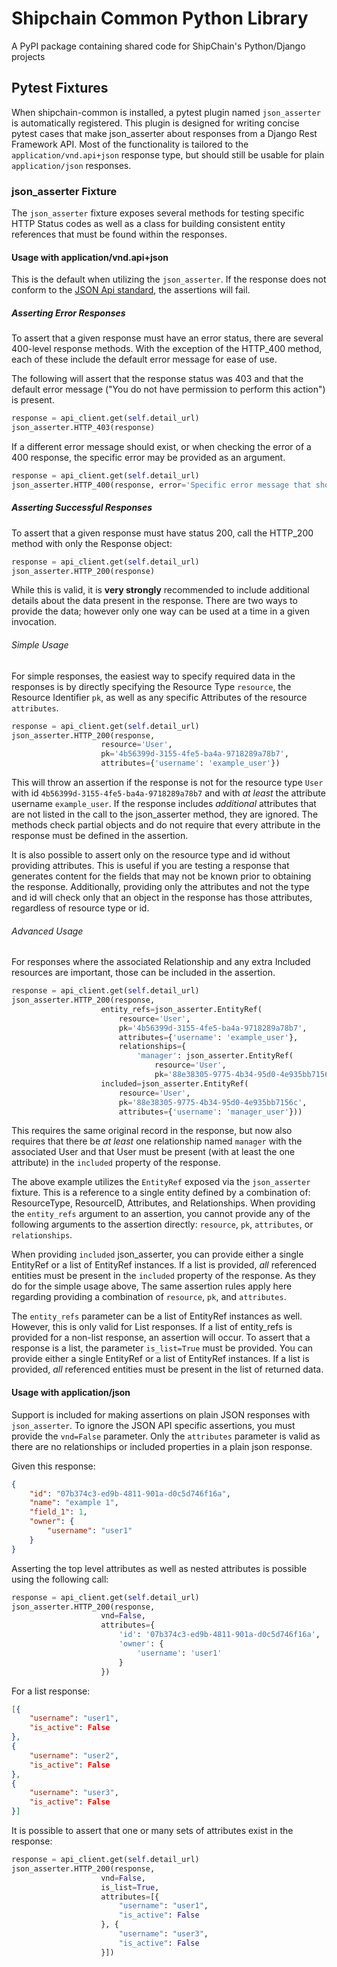 # Shipchain Common Python Library

A PyPI package containing shared code for ShipChain's Python/Django projects


## Pytest Fixtures

When shipchain-common is installed, a pytest plugin named `json_asserter` is automatically registered.  This plugin is
 designed for writing concise pytest cases that make json_asserter about responses from a Django Rest Framework API. Most 
 of the functionality is tailored to the `application/vnd.api+json` response type, but should still be usable for
 plain `application/json` responses.
 
### json_asserter Fixture

The `json_asserter` fixture exposes several methods for testing specific HTTP Status codes as well as a class for
 building consistent entity references that must be found within the responses.
 
#### Usage with application/vnd.api+json

This is the default when utilizing the `json_asserter`.  If the response does not conform to the 
[JSON Api standard](https://jsonapi.org/), the assertions will fail.
 
##### Asserting Error Responses

To assert that a given response must have an error status, there are several 400-level response methods.  With the
 exception of the HTTP_400 method, each of these include the default error message for ease of use.
 
The following will assert that the response status was 403 and that the default error message ("You do not have
 permission to perform this action") is present.
 
```python
response = api_client.get(self.detail_url)
json_asserter.HTTP_403(response)
```
 
If a different error message should exist, or when checking the error of a 400 response, the specific error may
 be provided as an argument.
 
```python
response = api_client.get(self.detail_url)
json_asserter.HTTP_400(response, error='Specific error message that should be in the respose')
```

##### Asserting Successful Responses

To assert that a given response must have status 200, call the HTTP_200 method with only the Response object:

```python
response = api_client.get(self.detail_url)
json_asserter.HTTP_200(response)
```
 
While this is valid, it is **very strongly** recommended to include additional details about the data present in the
 response. There are two ways to provide the data; however only one way can be used at a time in a given invocation.
 
###### Simple Usage
 
For simple responses, the easiest way to specify required data in the responses is by directly specifying the
 Resource Type `resource`, the Resource Identifier `pk`, as well as any specific Attributes of the resource
  `attributes`. 
  
```python
response = api_client.get(self.detail_url)
json_asserter.HTTP_200(response, 
                    resource='User', 
                    pk='4b56399d-3155-4fe5-ba4a-9718289a78b7', 
                    attributes={'username': 'example_user'})
```

This will throw an assertion if the response is not for the resource type `User` with id 
`4b56399d-3155-4fe5-ba4a-9718289a78b7` and with _at least_ the attribute username `example_user`.  If the response
 includes _additional_ attributes that are not listed in the call to the json_asserter method, they are ignored.  The
 methods check partial objects and do not require that every attribute in the response must be defined in the
 assertion.
   
It is also possible to assert only on the resource type and id without providing attributes.  This is useful if you
 are testing a response that generates content for the fields that may not be known prior to obtaining the response. 
 Additionally, providing only the attributes and not the type and id will check only that an object in the response
 has those attributes, regardless of resource type or id.

###### Advanced Usage
 
For responses where the associated Relationship and any extra Included resources are important, those can be included
 in the assertion.
  
```python
response = api_client.get(self.detail_url)
json_asserter.HTTP_200(response,
                    entity_refs=json_asserter.EntityRef(
                        resource='User', 
                        pk='4b56399d-3155-4fe5-ba4a-9718289a78b7', 
                        attributes={'username': 'example_user'},
                        relationships={
                            'manager': json_asserter.EntityRef( 
                                resource='User', 
                                pk='88e38305-9775-4b34-95d0-4e935bb7156c')}),
                    included=json_asserter.EntityRef(
                        resource='User', 
                        pk='88e38305-9775-4b34-95d0-4e935bb7156c', 
                        attributes={'username': 'manager_user'}))
```

This requires the same original record in the response, but now also requires that there be _at least_ one relationship
 named `manager` with the associated User and that User must be present (with at least the one attribute) in the
 `included` property of the response.
 
The above example utilizes the `EntityRef` exposed via the `json_asserter` fixture.  This is a reference to a single
 entity defined by a combination of: ResourceType, ResourceID, Attributes, and Relationships. When providing the
 `entity_refs` argument to an assertion, you cannot provide any of the following arguments to the assertion directly:
 `resource`, `pk`, `attributes`, or `relationships`.
 
When providing `included` json_asserter, you can provide either a single EntityRef or a list of EntityRef instances.  If
 a list is provided, _all_ referenced entities must be present in the `included` property of the response. As they do
 for the simple usage above, The same assertion rules apply here regarding providing a combination of `resource`, 
 `pk`, and `attributes`.
 
The `entity_refs` parameter can be a list of EntityRef instances as well. However, this is only valid for List
 responses.  If a list of entity_refs is provided for a non-list response, an assertion will occur.  To assert that a
 response is a list, the parameter `is_list=True` must be provided. You can provide either a single EntityRef or a
 list of EntityRef instances.  If a list is provided, _all_ referenced entities must be present in the list of
 returned data.

#### Usage with application/json

Support is included for making assertions on plain JSON responses with `json_asserter`. To ignore the JSON API specific 
 assertions, you must provide the `vnd=False` parameter.  Only the `attributes` parameter is valid as there are no
 relationships or included properties in a plain json response.
 
Given this response:

```json
{
    "id": "07b374c3-ed9b-4811-901a-d0c5d746f16a",
    "name": "example 1",
    "field_1": 1,
    "owner": {
        "username": "user1"
    }
}
```

Asserting the top level attributes as well as nested attributes is possible using the following call:

```python
response = api_client.get(self.detail_url)
json_asserter.HTTP_200(response, 
                    vnd=False,
                    attributes={
                        'id': '07b374c3-ed9b-4811-901a-d0c5d746f16a',
                        'owner': {
                            'username': 'user1'
                        }
                    })
```

For a list response:

```json
[{
    "username": "user1",
    "is_active": False
},
{
    "username": "user2",
    "is_active": False
},
{
    "username": "user3",
    "is_active": False
}]
```

It is possible to assert that one or many sets of attributes exist in the response:
```python
response = api_client.get(self.detail_url)
json_asserter.HTTP_200(response, 
                    vnd=False,
                    is_list=True,
                    attributes=[{
                        "username": "user1",
                        "is_active": False
                    }, {
                        "username": "user3",
                        "is_active": False
                    }])
```
